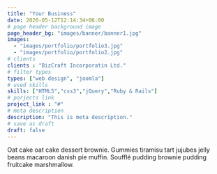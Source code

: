 ```yaml
---
title: "Your Business"
date: 2020-05-12T12:14:34+06:00
# page header background image
page_header_bg: "images/banner/banner1.jpg"
images: 
  - "images/portfolio/portfolio3.jpg"
  - "images/portfolio/portfolio2.jpg"
# clients
clients : "BizCraft Incorporatin Ltd."
# filter types
types: ["web design", "joomla"]
# used skills
skills: ["HTML5","css3","jQuery","Ruby & Rails"]
# porjects link
project_link : "#"
# meta description
description: "This is meta description."
# save as draft
draft: false
---
```


Oat cake oat cake dessert brownie. Gummies tiramisu tart jujubes jelly beans macaroon danish pie muffin. Soufflé pudding brownie pudding fruitcake marshmallow.